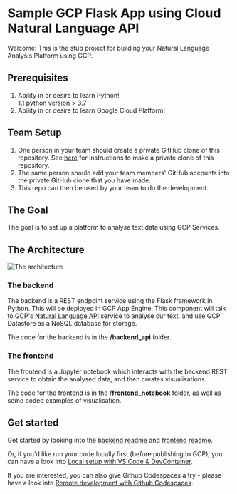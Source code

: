 # Sample GCP Flask App using Cloud Natural Language API

Welcome! This is the stub project for building your Natural Language Analysis Platform using GCP.

## Prerequisites
1. Ability in or desire to learn Python!  
1.1 python version > 3.7 
2. Ability in or desire to learn Google Cloud Platform!

## Team Setup
1) One person in your team should create a private GitHub clone of this repository. See [here](README-private-clone.md) for instructions to make a private clone of this repository.
2) The same person should add your team members' GitHub accounts into the private GitHub clone that you have made.
3) This repo can then be used by your team to do the development.

## The Goal
The goal is to set up a platform to analyse text data using GCP Services.

## The Architecture
![The architecture](docs/architecture.png)

### The backend
The backend is a REST endpoint service using the Flask framework in Python. This will be deployed in GCP App Engine.
This component will talk to GCP's [Natural Language API](https://cloud.google.com/natural-language) service to analyse 
our text, and use GCP Datastore as a NoSQL database for storage. 

The code for the backend is in the **/backend_api** folder.

### The frontend
The frontend is a Jupyter notebook which interacts with the backend REST service to obtain the analysed data, and then
creates visualisations. 

The code for the frontend is in the **/frontend_notebook** folder, as well as some coded examples of visualisation.
 
## Get started
Get started by looking into the [backend readme](backend_api/README.md) and [frontend readme](frontend_notebook/README.md).

Or, if you'd like run your code locally first (before publishing to GCP), you can have a look into [Local setup with VS Code & DevContainer](README-vscode.md).

If you are interested, you can also give Github Codespaces a try - please have a look into [Remote development with Github Codespaces](README-github-codespace.md).
